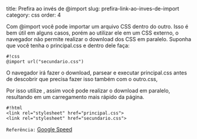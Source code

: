 title: Prefira <link> ao invés de @import
slug: prefira-link-ao-inves-de-import
category: css
order: 4

Com @import você pode importar um arquivo CSS dentro do outro. Isso é bem útil em alguns casos, porém ao utilizar ele em um CSS externo, o navegador não permite realizar o download dos CSS em paralelo. Suponha que você tenha o principal.css e dentro dele faça:

	#!css
	@import url("secundario.css")

O navegador irá fazer o download, parsear e executar principal.css antes de descobrir que precisa fazer isso também com o outro.css,

Por isso utilize <link>, assim você pode realizar o download em paralelo, resultando em um carregamento mais rápido da página.

	#!html
	<link rel="stylesheet" href="principal.css">
	<link rel="stylesheet" href="secundario.css">

`Referência:` [Google Speed](http://code.google.com/speed/page-speed/docs/rtt.html#AvoidCssImport)